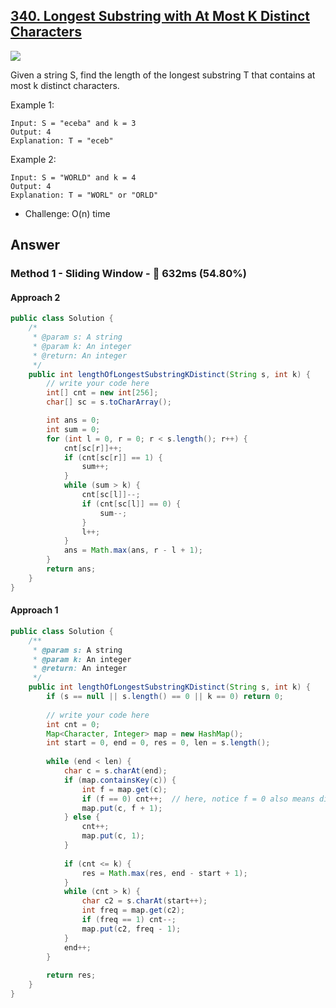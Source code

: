## [340. Longest Substring with At Most K Distinct Characters]()

![](https://github.com/weltond/DataStructure/blob/master/hard.PNG)

Given a string S, find the length of the longest substring T that contains at most k distinct characters.

Example 1:

```
Input: S = "eceba" and k = 3
Output: 4
Explanation: T = "eceb"
```

Example 2:

```
Input: S = "WORLD" and k = 4
Output: 4
Explanation: T = "WORL" or "ORLD"
```

- Challenge: O(n) time

## Answer
### Method 1 - Sliding Window - :rabbit: 632ms (54.80%)
#### Approach 2

```java
public class Solution {
    /*
     * @param s: A string
     * @param k: An integer
     * @return: An integer
     */
    public int lengthOfLongestSubstringKDistinct(String s, int k) {
        // write your code here
        int[] cnt = new int[256];
        char[] sc = s.toCharArray();

        int ans = 0;
        int sum = 0;
        for (int l = 0, r = 0; r < s.length(); r++) {
            cnt[sc[r]]++;
            if (cnt[sc[r]] == 1) {
                sum++;
            }
            while (sum > k) {
                cnt[sc[l]]--;
                if (cnt[sc[l]] == 0) {
                    sum--;
                }
                l++;
            }
            ans = Math.max(ans, r - l + 1);
        }
        return ans;
    }
}
```

#### Approach 1
```java
public class Solution {
    /**
     * @param s: A string
     * @param k: An integer
     * @return: An integer
     */
    public int lengthOfLongestSubstringKDistinct(String s, int k) {
        if (s == null || s.length() == 0 || k == 0) return 0;
        
        // write your code here
        int cnt = 0;
        Map<Character, Integer> map = new HashMap();
        int start = 0, end = 0, res = 0, len = s.length();
        
        while (end < len) {
            char c = s.charAt(end);
            if (map.containsKey(c)) {
                int f = map.get(c);
                if (f == 0) cnt++;  // here, notice f = 0 also means distinct in current window.
                map.put(c, f + 1);
            } else {
                cnt++;
                map.put(c, 1);
            }
            
            if (cnt <= k) {
                res = Math.max(res, end - start + 1);
            }
            while (cnt > k) {
                char c2 = s.charAt(start++);
                int freq = map.get(c2);
                if (freq == 1) cnt--;
                map.put(c2, freq - 1);
            }
            end++;
        }
        
        return res;
    }
}
```
